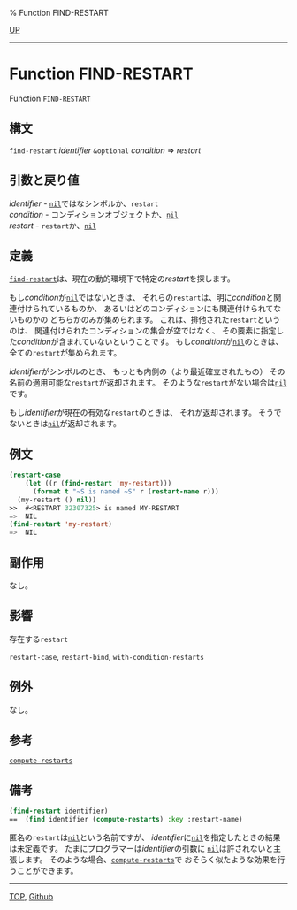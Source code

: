 % Function FIND-RESTART

[UP](9.2.html)  

---

# Function **FIND-RESTART**


Function `FIND-RESTART`


## 構文

`find-restart` *identifier* `&optional` *condition*
 => *restart*


## 引数と戻り値

*identifier* - [`nil`](5.3.nil-variable.html)ではなシンボルか、`restart`  
*condition* - コンディションオブジェクトか、[`nil`](5.3.nil-variable.html)  
*restart* - `restart`か、[`nil`](5.3.nil-variable.html)


## 定義

[`find-restart`](9.2.find-restart.html)は、現在の動的環境下で特定の*restart*を探します。

もし*condition*が[`nil`](5.3.nil-variable.html)ではないときは、
それらの`restart`は、明に*condition*と関連付けられているものか、
あるいはどのコンディションにも関連付けられてないものかの
どちらかのみが集められます。
これは、排他された`restart`というのは、
関連付けられたコンディションの集合が空ではなく、
その要素に指定した*condition*が含まれていないということです。
もし*condition*が[`nil`](5.3.nil-variable.html)のときは、
全ての`restart`が集められます。

*identifier*がシンボルのとき、
もっとも内側の（より最近確立されたもの）
その名前の適用可能な`restart`が返却されます。
そのような`restart`がない場合は[`nil`](5.3.nil-variable.html)です。

もし*identifier*が現在の有効な`restart`のときは、
それが返却されます。
そうでないときは[`nil`](5.3.nil-variable.html)が返却されます。


## 例文

```lisp
(restart-case
    (let ((r (find-restart 'my-restart)))
      (format t "~S is named ~S" r (restart-name r)))
  (my-restart () nil))
>>  #<RESTART 32307325> is named MY-RESTART
=>  NIL
(find-restart 'my-restart)
=>  NIL
```


## 副作用

なし。


## 影響

存在する`restart`

`restart-case`,
`restart-bind`,
`with-condition-restarts`


## 例外

なし。


## 参考

[`compute-restarts`](9.2.compute-restarts.html)


## 備考

```lisp
(find-restart identifier)
==  (find identifier (compute-restarts) :key :restart-name)
```

匿名の`restart`は[`nil`](5.3.nil-variable.html)という名前ですが、
*identifier*に[`nil`](5.3.nil-variable.html)を指定したときの結果は未定義です。
たまにプログラマーは*identifier*の引数に
[`nil`](5.3.nil-variable.html)は許されないと主張します。
そのような場合、[`compute-restarts`](9.2.compute-restarts.html)で
おそらく似たような効果を行うことができます。


---
[TOP](index.html),  [Github](https://github.com/nptcl/npt-japanese)

